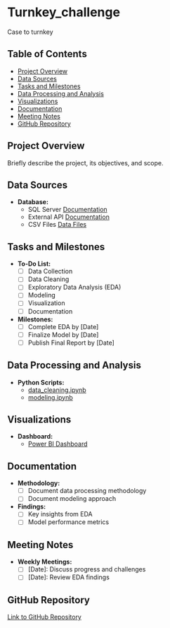 # Turnkey_challenge
 Case to turnkey

## Table of Contents

- [Project Overview](#project-overview)
- [Data Sources](#data-sources)
- [Tasks and Milestones](#tasks-and-milestones)
- [Data Processing and Analysis](#data-processing-and-analysis)
- [Visualizations](#visualizations)
- [Documentation](#documentation)
- [Meeting Notes](#meeting-notes)
- [GitHub Repository](#github-repository)

## Project Overview

Briefly describe the project, its objectives, and scope.

## Data Sources

- **Database:**
  - SQL Server [Documentation](link)
  - External API [Documentation](link)
  - CSV Files [Data Files](link)

## Tasks and Milestones

- **To-Do List:**
  - [ ] Data Collection
  - [ ] Data Cleaning
  - [ ] Exploratory Data Analysis (EDA)
  - [ ] Modeling
  - [ ] Visualization
  - [ ] Documentation

- **Milestones:**
  - [ ] Complete EDA by [Date]
  - [ ] Finalize Model by [Date]
  - [ ] Publish Final Report by [Date]

## Data Processing and Analysis

- **Python Scripts:**
  - [data_cleaning.ipynb](link)
  - [modeling.ipynb](link)

## Visualizations

- **Dashboard:**
  - [Power BI Dashboard](link)

## Documentation

- **Methodology:**
  - [ ] Document data processing methodology
  - [ ] Document modeling approach

- **Findings:**
  - [ ] Key insights from EDA
  - [ ] Model performance metrics

## Meeting Notes

- **Weekly Meetings:**
  - [ ] [Date]: Discuss progress and challenges
  - [ ] [Date]: Review EDA findings

## GitHub Repository

[Link to GitHub Repository](https://github.com/yourusername/your-repo)
